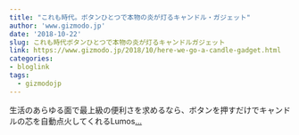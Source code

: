 ```yaml
---
title: "これも時代。ボタンひとつで本物の炎が灯るキャンドル・ガジェット"
author: 'www.gizmodo.jp'
date: '2018-10-22'
slug: これも時代ボタンひとつで本物の炎が灯るキャンドルガジェット
link: https://www.gizmodo.jp/2018/10/here-we-go-a-candle-gadget.html
categories:
- bloglink
tags:
  - gizmodojp
---
```


生活のあらゆる面で最上級の便利さを求めるなら、ボタンを押すだけでキャンドルの芯を自動点火してくれるLumos[... <i class="fas fa-external-link-alt"></i>](https://www.gizmodo.jp/2018/10/here-we-go-a-candle-gadget.html)

